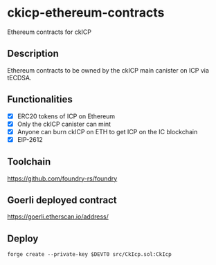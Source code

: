 # ckicp-ethereum-contracts
Ethereum contracts for ckICP

## Description
Ethereum contracts to be owned by the ckICP main canister on ICP via tECDSA.

## Functionalities
- [x] ERC20 tokens of ICP on Ethereum
- [x] Only the ckICP canister can mint
- [x] Anyone can burn ckICP on ETH to get ICP on the IC blockchain
- [x] EIP-2612

## Toolchain
https://github.com/foundry-rs/foundry

## Goerli deployed contract
https://goerli.etherscan.io/address/

## Deploy
```
forge create --private-key $DEVT0 src/CkIcp.sol:CkIcp
```
